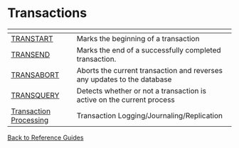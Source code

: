 # Transactions

<PageHeader />

| <!----> | <!----> |
| --- | --- |
| [TRANSTART](./../../jbc/transtart/README.md) | Marks the beginning of a transaction |
| [TRANSEND](./../../jbc/transend/README.md) | Marks the end of a successfully completed transaction. |
| [TRANSABORT](./../../jbc/transabort/README.md) | Aborts the current transaction and reverses any updates to the database |
| [TRANSQUERY](./../../jbc/transquery/README.md) | Detects whether or not a transaction is active on the current process |
| [Transaction Processing](././../../transactions/transaction-replication/README.md)  | Transaction Logging/Journaling/Replication |  

[Back to Reference Guides](./../README.md)

<PageFooter />
